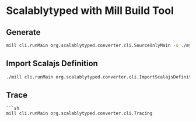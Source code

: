 # Scalablytyped with Mill Build Tool

## Generate

```sh
mill cli.runMain org.scalablytyped.converter.cli.SourceOnlyMain -o ./my-sources
```

## Import Scalajs Definition

```sh
./mill cli.runMain org.scalablytyped.converter.cli.ImportScalajsDefinitions
```

## Trace

```
```sh
mill cli.runMain org.scalablytyped.converter.cli.Tracing
```